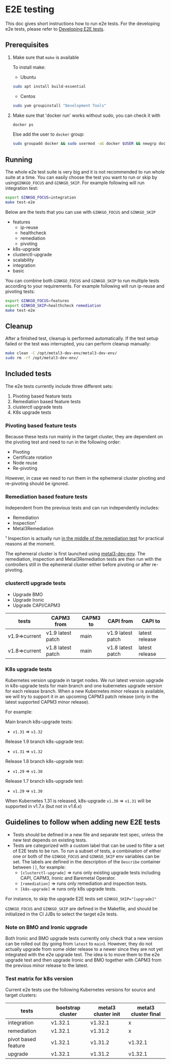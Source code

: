 # E2E testing

This doc gives short instructions how to run e2e tests. For the developing e2e
tests, please refer to
[Developing E2E tests](https://cluster-api.sigs.k8s.io/developer/core/e2e).

## Prerequisites

1. Make sure that `make` is available

   To install make:

   - Ubuntu

   ```sh
   sudo apt install build-essential
   ```

   - Centos

   ```sh
   sudo yum groupinstall "Development Tools"
   ```

1. Make sure that 'docker run' works without sudo, you can check it with

   ```sh
   docker ps
   ```

   Else add the user to `docker` group:

   ```sh
   sudo groupadd docker && sudo usermod -aG docker $USER && newgrp docker
   ```

## Running

The whole e2e test suite is very big and it is not recommended to run whole
suite at a time. You can easily choose the test you want to run or skip by
using`GINKGO_FOCUS` and `GINKGO_SKIP`.
For example following will run integration test:

```sh
export GINKGO_FOCUS=integration
make test-e2e
```

Below are the tests that you can use with `GINKGO_FOCUS` and `GINKGO_SKIP`

- features
   - ip-reuse
   - healthcheck
   - remediation
   - pivoting
- k8s-upgrade
- clusterctl-upgrade
- scalability
- integration
- basic

You can combine both `GINKGO_FOCUS` and `GINKGO_SKIP` to run multiple tests
according to your requirements. For example following will run ip-reuse and
pivoting tests:

```sh
export GINKGO_FOCUS=features
export GINKGO_SKIP=healthcheck remediation
make test-e2e
```

## Cleanup

After a finished test, cleanup is performed automatically. If the test setup
failed or the test was interrupted, you can perform cleanup manually:

```sh
make clean -C /opt/metal3-dev-env/metal3-dev-env/
sudo rm -rf /opt/metal3-dev-env/
```

## Included tests

The e2e tests currently include three different sets:

1. Pivoting based feature tests
1. Remediation based feature tests
1. clusterctl upgrade tests
1. K8s upgrade tests

### Pivoting based feature tests

Because these tests run mainly in the target cluster,
they are dependent on the pivoting test and need to run in the following
order:

- Pivoting
- Certificate rotation
- Node reuse
- Re-pivoting

However, in case we need to run them in the ephemeral cluster pivoting and
re-pivoting should be ignored.

### Remediation based feature tests

Independent from the previous tests and can run independently includes:

- Remediation
- Inspection¹
- Metal3Remediation

¹ Inspection is actually run
[in the middle of the remediation test](https://github.com/metal3-io/cluster-api-provider-metal3/blob/8d08f375de93a793f839b42b5ec40e6bebf98664/test/e2e/remediation_test.go#L108)
for practical reasons at the moment.

The ephemeral cluster is first launched using
[metal3-dev-env](https://github.com/metal3-io/metal3-dev-env). The remediation,
inspection and Metal3Remediation tests are then run with the controllers still
in the ephemeral cluster either before pivoting or after re-pivoting.

### clusterctl upgrade tests

- Upgrade BMO
- Upgrade Ironic
- Upgrade CAPI/CAPM3

<!-- markdownlint-disable MD013 -->

| tests         | CAPM3 from             | CAPM3 to  | CAPI from             | CAPI to         |
| --------------| ---------------------- | --------- | --------------------- |---------------- |
| v1.9=>current | v1.9 latest patch      | main      | v1.9 latest patch     | latest release  |
| v1.8=>current | v1.8 latest patch      | main      | v1.8 latest patch     | latest release  |

<!-- markdownlint-disable MD013 -->

### K8s upgrade tests

Kubernetes version upgrade in target nodes. We run latest version
upgrade in k8s-upgrade tests for main branch and one kubernetes upgrade
version for each release branch. When a new Kubernetes minor release is
available, we will try to support it in an upcoming CAPM3 patch release
(only in the latest supported CAPM3 minor release).

For example:

Main branch k8s-upgrade tests:

- `v1.31` => `v1.32`

Release 1.9 branch k8s-upgrade test:

- `v1.31` => `v1.32`

Release 1.8 branch k8s-upgrade test:

- `v1.29` => `v1.30`

Release 1.7 branch k8s-upgrade test:

- `v1.29` => `v1.30`

When Kubernetes 1.31 is released, k8s-upgrade `v1.30` => `v1.31` will be
supported in v1.7.x (but not in v1.6.x)

## Guidelines to follow when adding new E2E tests

- Tests should be defined in a new file and separate test spec, unless the new
  test depends on existing tests.
- Tests are categorized with a custom label that can be used to filter a set of
  E2E tests to be run. To run a subset of tests, a combination of either one or
  both of the `GINKGO_FOCUS` and `GINKGO_SKIP` env variables can be set. The
  labels are defined in the description of the `Describe` container between
  `[]`, for example:
   - `[clusterctl-upgrade]` => runs only existing upgrade tests including CAPI,
CAPM3, Ironic and Baremetal Operator.
   - `[remediation]` => runs only remediation and inspection tests.
   - `[k8s-upgrade]` => runs only k8s upgrade tests.

For instance, to skip the upgrade E2E tests set `GINKGO_SKIP="[upgrade]"`

`GINKGO_FOCUS` and `GINKGO_SKIP` are defined in the Makefile, and should be
initialized in the CI JJBs to select the target e2e tests.

### Note on BMO and Ironic upgrade

Both Ironic and BMO upgrade tests currently only check that a new version can be
rolled out (by going from `latest` to `main`). However, they do not actually
upgrade from some older release to a newer since they are not yet integrated
with the e2e upgrade test. The idea is to move them to the e2e upgrade test and
then upgrade Ironic and BMO together with CAPM3 from the previous minor release
to the latest.

### Test matrix for k8s version

Current e2e tests use the following Kubernetes versions for source and target
clusters:

<!-- markdownlint-disable MD013 -->

| tests               | bootstrap cluster | metal3 cluster init | metal3 cluster final |
| ------------------- | ----------------- | ------------------- | -------------------- |
| integration         | v1.32.1           | v1.32.1             | x                    |
| remediation         | v1.32.1           | v1.31.2             | x                    |
| pivot based feature | v1.32.1           | v1.31.2             | v1.32.1              |
| upgrade             | v1.32.1           | v1.31.2             | v1.32.1              |

<!-- markdownlint-enable MD013 -->
